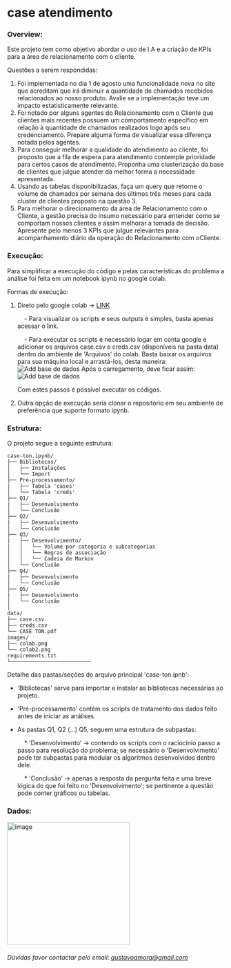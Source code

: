 # case atendimento

### Overview:
Este projeto tem como objetivo abordar o uso de I.A e a criação de KPIs para a área de relacionamento com o cliente.

Questões a serem respondidas:
1. Foi implementada no dia 1 de agosto uma funcionalidade nova no site que acreditam que irá diminuir a quantidade de chamados recebidos relacionados ao nosso produto. Avalie se a implementação teve um impacto estatisticamente relevante.
2. Foi notado por alguns agentes do Relacionamento com o Cliente que clientes mais recentes possuem um comportamento específico em relação à quantidade de chamados realizados logo após seu credenciamento. Prepare alguma forma de visualizar essa diferença notada pelos agentes.
3. Para conseguir melhorar a qualidade do atendimento ao cliente, foi proposto que a fila de espera para atendimento contemple prioridade para certos casos de atendimento. Proponha uma clusterização da base de clientes que julgue atender da melhor forma a necessidade apresentada.
4. Usando as tabelas disponibilizadas, faça um query que retorne o volume de chamados por semana dos últimos três meses para cada cluster de clientes proposto na questão 3.
5. Para melhorar o direcionamento da área de Relacionamento com o Cliente, a gestão precisa do insumo necessário para entender como se comportam nossos clientes e assim melhorar a tomada de decisão. Apresente pelo menos 3 KPIs que julgue relevantes para acompanhamento diário da operação do Relacionamento com oCliente.

### Execução:
Para simplificar a execução do código e pelas características do problema a análise foi feita em um notebook ipynb no google colab.

Formas de execução:

1) Direto pelo google colab -> [LINK](https://colab.research.google.com/github/gustavoamora/case-ton/blob/main/case_ton.ipynb)
   
   &nbsp;&nbsp;&nbsp;&nbsp;- Para visualizar os scripts e seus outputs é simples, basta apenas acessar o link.
   
   &nbsp;&nbsp;&nbsp;&nbsp;- Para executar os scripts é necessário logar em conta google e adicionar os arquivos case.csv e creds.csv (disponíveis na pasta data) dentro do ambiente de 'Arquivos' do colab. Basta baixar os                               arquivos para sua máquina          local e arrastá-los, desta maneira:
   ![Add base de dados](https://github.com/gustavoamora/case-ton/blob/main/images/colab.png)
   Após o carregamento, deve ficar assim:
   ![Add base de dados](https://github.com/gustavoamora/case-ton/blob/main/images/colab2.png)

   Com estes passos é possível executar os códigos.
   
3) Outra opção de execução seria clonar o repositório em seu ambiente de preferência que suporte formato ipynb.

### Estrutura:
O projeto segue a seguinte estrutura:

```
case-ton.ipynb/
├── Bibliotecas/
│   ├── Instalações 
│   └── Import
├── Pré-processamento/
|   ├── Tabela 'cases'
│   └── Tabela 'creds'   
├── Q1/
|   ├── Desenvolvimento
│   └── Conclusão
├── Q2/
|   ├── Desenvolvimento
│   └── Conclusão
├── Q3/
|   ├── Desenvolvimento/
│   │   └── Volume por categoria e subcategorias
│   │   └── Regras de associação
│   │   └── Cadeia de Markov
│   └── Conclusão
├── Q4/
|   ├── Desenvolvimento
│   └── Conclusão
├── Q5/
|   ├── Desenvolvimento
│   └── Conclusão
│
data/
├── case.csv
├── creds.csv
└── CASE TON.pdf
images/
├── colab.png
└── colab2.png
requirements.txt
└──────────────────────────

```
Detalhe das pastas/seções do arquivo principal 'case-ton.ipnb':
- 'Bibliotecas' serve para importar e instalar as bibliotecas necessárias ao projeto.
- 'Pré-processamento' contém os scripts de tratamento dos dados feito antes de iniciar as análises.
- As pastas Q1, Q2 (...) Q5, seguem uma estrutura de subpastas:
  
  &nbsp;&nbsp;&nbsp;&nbsp;* 'Desenvolvimento' -> contendo os scripts com o raciocínio passo a passo para resolução do problema; se necessário o 'Desenvolvimento' pode ter subpastas para modular os algoritmos desenvolvidos dentro dele.
  
  &nbsp;&nbsp;&nbsp;&nbsp;* 'Conclusão' -> apenas a resposta da pergunta feita e uma breve lógica do que foi feito no 'Desenvolvimento'; se pertinente a questão pode conter gráficos ou tabelas.

### Dados:
<img width="284" alt="image" src="https://github.com/gustavoamora/case-atendimento/assets/99370492/21c34ad1-f1f7-4b4d-9a67-8c3030d25447">


###### Dúvidas favor contactar pelo email: gustavoamora@gmail.com


